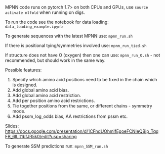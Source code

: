 MPNN code runs on pytorch 1.7> on both CPUs and GPUs, use `source activate mlfold` when running on digs.

To run the code see the notebook for data loading: `data_loading_example.ipynb`

To generate sequences with the latest MPNN use: `mpnn_run.sh`

If there is positional tying/symmetries involved use: `mpnn_run_tied.sh`

If structure does not have O (oxygen) then one can use: `mpnn_run_O.sh` - not recommended, but should work in the same way.

Possible features:
1) Specify which amino acid positions need to be fixed in the chain which is designed.
2) Add global amino acid bias.
3) Add global amino acid restriction.
4) Add per position amino acid restrictions.
5) Tie together positions from the same, or different chains - symmetry mode.
6) Add pssm_log_odds bias, AA restrictions from pssm etc.

Slides:
https://docs.google.com/presentation/d/1CFndUOhmifEgoeFCNIeQBip_TqqFB_6lLlt1bfJR5k0/edit?usp=sharing

To generate SSM predictions run: `mpnn_SSM_run.sh`

